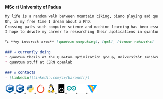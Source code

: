 **MSc at University of Padua**

```markdown
My life is a random walk between mountain biking, piano playing and quantum physics.
Oh, in my free time I dream about a PhD.
Crossing paths with computer science and machine learning has been essential to my studies.
I hope to devote my career to researching their applications in quantum and computational physics.

🔍 **my interest area** [quantum computing], [qml], [tensor networks]

### ➡️ currently doing
* quantum thesis at the Quantum Optimization group, Universität Innsbruck
* quantum stuff at CERN openlab

### ✉️ contacts
- [linkedin](linkedin.com/in/baronefr/)
```

<p align="left"> 
  <a href="https://www.open-std.org/jtc1/sc22/wg14/" target="_blank"> <img src="https://raw.githubusercontent.com/devicons/devicon/master/icons/c/c-original.svg" alt="" height="30"/> </a> 
  <a href="https://isocpp.org" target="_blank"> <img src="https://raw.githubusercontent.com/devicons/devicon/master/icons/cplusplus/cplusplus-original.svg" alt="" height="30"/> </a>
  <a href="https://www.python.org" target="_blank"> <img src="https://raw.githubusercontent.com/devicons/devicon/master/icons/python/python-original.svg" alt="" height="30"/> </a>
  <a href="https://pytorch.org" target="_blank"> <img src="https://github.com/devicons/devicon/blob/master/icons/pytorch/pytorch-original.svg" alt="" height="30"/></a> 
  <a href="https://www.linux.org" target="_blank"> <img src="https://raw.githubusercontent.com/devicons/devicon/master/icons/linux/linux-original.svg" alt="" height="30"/> </a> 
  <a href="https://ubuntu.com" target="_blank"> <img src="https://github.com/devicons/devicon/blob/master/icons/ubuntu/ubuntu-plain.svg" alt="" height="30"/> </a>
  <a href="https://www.arduino.cc" target="_blank"> <img src="https://raw.githubusercontent.com/devicons/devicon/master/icons/arduino/arduino-original.svg" alt="" height="30"/> </a>
  <a href="https://qiskit.org/" target="_blank"> <img src="https://raw.githubusercontent.com/Qiskit/qiskit/2ab1e547e71b08592245970ec4a8dff90ac8842e/docs/images/logo.png" alt="" height="30"/> </a>
  <a href="https://pennylane.ai/" target="_blank"> <img src="https://github.com/PennyLaneAI/pennylane/blob/master/doc/_static/logo.png?raw=true" alt="" height="30"/> </a>
</p>
